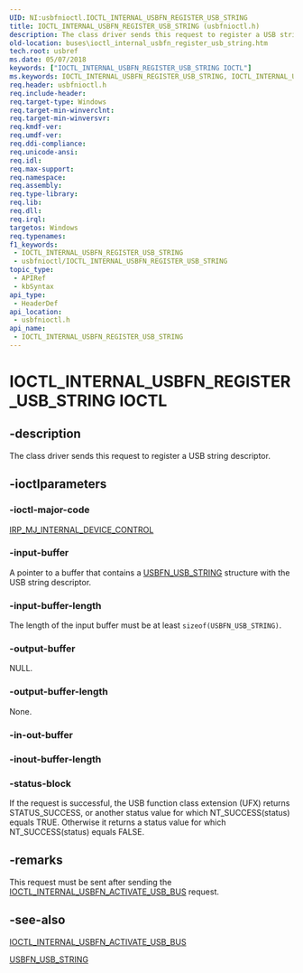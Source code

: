 ```yaml
---
UID: NI:usbfnioctl.IOCTL_INTERNAL_USBFN_REGISTER_USB_STRING
title: IOCTL_INTERNAL_USBFN_REGISTER_USB_STRING (usbfnioctl.h)
description: The class driver sends this request to register a USB string descriptor.
old-location: buses\ioctl_internal_usbfn_register_usb_string.htm
tech.root: usbref
ms.date: 05/07/2018
keywords: ["IOCTL_INTERNAL_USBFN_REGISTER_USB_STRING IOCTL"]
ms.keywords: IOCTL_INTERNAL_USBFN_REGISTER_USB_STRING, IOCTL_INTERNAL_USBFN_REGISTER_USB_STRING control, IOCTL_INTERNAL_USBFN_REGISTER_USB_STRING control code [Buses], buses.ioctl_internal_usbfn_register_usb_string, usbfnioctl/IOCTL_INTERNAL_USBFN_REGISTER_USB_STRING
req.header: usbfnioctl.h
req.include-header: 
req.target-type: Windows
req.target-min-winverclnt: 
req.target-min-winversvr: 
req.kmdf-ver: 
req.umdf-ver: 
req.ddi-compliance: 
req.unicode-ansi: 
req.idl: 
req.max-support: 
req.namespace: 
req.assembly: 
req.type-library: 
req.lib: 
req.dll: 
req.irql: 
targetos: Windows
req.typenames: 
f1_keywords:
 - IOCTL_INTERNAL_USBFN_REGISTER_USB_STRING
 - usbfnioctl/IOCTL_INTERNAL_USBFN_REGISTER_USB_STRING
topic_type:
 - APIRef
 - kbSyntax
api_type:
 - HeaderDef
api_location:
 - usbfnioctl.h
api_name:
 - IOCTL_INTERNAL_USBFN_REGISTER_USB_STRING
---
```


# IOCTL_INTERNAL_USBFN_REGISTER_USB_STRING IOCTL


## -description

The class driver sends this request to register a USB string descriptor.

## -ioctlparameters

### -ioctl-major-code

[IRP_MJ_INTERNAL_DEVICE_CONTROL](/windows-hardware/drivers/kernel/irp-mj-internal-device-control)

### -input-buffer

A pointer to a buffer that contains a  <a href="/windows-hardware/drivers/ddi/usbfnbase/ns-usbfnbase-_usbfn_usb_string">USBFN_USB_STRING</a> structure with the USB string descriptor.

### -input-buffer-length

The length of the input buffer must be at least <code>sizeof(USBFN_USB_STRING)</code>.

### -output-buffer

NULL.

### -output-buffer-length

None.

### -in-out-buffer

### -inout-buffer-length

### -status-block

If the request is successful, the USB function class extension (UFX) returns STATUS_SUCCESS, or another status value for which NT_SUCCESS(status) equals TRUE. Otherwise it returns a status value for which NT_SUCCESS(status) equals FALSE.

## -remarks

This request must be sent after sending the <a href="/windows-hardware/drivers/ddi/usbfnioctl/ni-usbfnioctl-ioctl_internal_usbfn_activate_usb_bus">IOCTL_INTERNAL_USBFN_ACTIVATE_USB_BUS</a> request.

## -see-also

<a href="/windows-hardware/drivers/ddi/usbfnioctl/ni-usbfnioctl-ioctl_internal_usbfn_activate_usb_bus">IOCTL_INTERNAL_USBFN_ACTIVATE_USB_BUS</a>



<a href="/windows-hardware/drivers/ddi/usbfnbase/ns-usbfnbase-_usbfn_usb_string">USBFN_USB_STRING</a>
